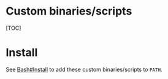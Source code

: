 # Custom binaries/scripts

[TOC]

# Install
See [Bash#Install](../config/bash/README.md#install) to add these custom
binaries/scripts to `PATH`.
